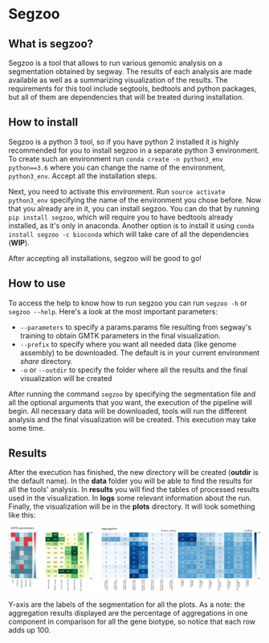 # Segzoo

## What is segzoo?

Segzoo is a tool that allows to run various genomic analysis on a segmentation obtained by segway. The results of each analysis are made available as well as a summarizing visualization of the results. The requirements for this tool include segtools, bedtools and python packages, but all of them are dependencies that will be treated during installation.

## How to install

Segzoo is a python 3 tool, so if you have python 2 installed it is highly recommended for you to install segzoo in a separate python 3 environment. To create such an environment run `conda create -n python3_env python==3.6` where you can change the name of the environment, `python3_env`. Accept all the installation steps.

Next, you need to activate this environment. Run `source activate python3_env` specifying the name of the environment you chose before. Now that you already are in it, you can install segzoo. You can do that by running `pip install segzoo`, which will require you to have bedtools already installed, as it's only in anaconda. Another option is to install it using `conda install segzoo -c bioconda` which will take care of all the dependencies (__WIP__).

After accepting all installations, segzoo will be good to go!

## How to use

To access the help to know how to run segzoo you can run `segzoo -h` or `segzoo --help`. Here's a look at the most important parameters:
- `--parameters` to specify a params.params file resulting from segway's training to obtain GMTK parameters in the final visualization.
- `--prefix` to specify where you want all needed data (like genome assembly) to be downloaded. The default is in your current environment *share* directory.
- `-o` or `--outdir` to specify the folder where all the results and the final visualization will be created

After running the command `segzoo` by specifying the segmentation file and all the optional arguments that you want, the execution of the pipeline will begin. All necessary data will be downloaded, tools will run the different analysis and the final visualization will be created. This execution may take some time.

## Results

After the execution has finished, the new directory will be created (**outdir** is the default name). In the **data** folder you will be able to find the results for all the tools' analysis. In **results** you will find the tables of processed results used in the visualization. In **logs** some relevant information about the run. Finally, the visualization will be in the **plots** directory. It will look something like this:

![Plot](plots/plot.png)

Y-axis are the labels of the segmentation for all the plots. As a note: the aggregation results displayed are the percentage of aggregations in one component in comparison for all the gene biotype, so notice that each row adds up 100.
